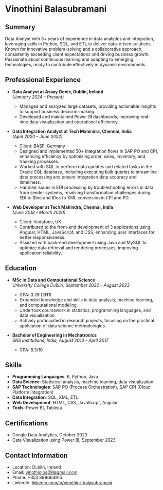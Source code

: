# Vinothini Balasubramani  

## Summary  
Data Analyst with 5+ years of experience in data analytics and integration, leveraging skills in Python, SQL, and ETL to deliver data-driven solutions. Known for innovative problem-solving and a collaborative approach, consistently exceeding client expectations and driving business growth. Passionate about continuous learning and adapting to emerging technologies, ready to contribute effectively in dynamic environments.  

## Professional Experience  
- **Data Analyst at Assay Genie, Dublin, Ireland**  
  *(January 2024 – Present)*  
  - Managed and analyzed large datasets, providing actionable insights to support business decision-making.  
  - Developed and maintained Power BI dashboards, improving real-time data visualization and operational efficiency.  

- **Data Integration Analyst at Tech Mahindra, Chennai, India**  
  *(April 2020 – June 2022)*  
  - Client: BASF, Germany  
  - Designed and implemented 50+ integration flows in SAP PO and CPI, enhancing efficiency by optimizing order, sales, inventory, and tracking processes.  
  - Worked with SQL to perform data updates and related tasks in the Oracle SQL database, including executing bulk queries to streamline data processing and ensure integration data accuracy and timeliness.  
  - Handled issues in EDI processing by troubleshooting errors in data from sender systems, resolving transformation challenges during EDI to IDoc and IDoc to XML conversion in CPI and PO.  

- **Web Developer at Tech Mahindra, Chennai, India**  
  *(June 2018 – March 2020)*  
  - Client: Vodafone, UK  
  - Contributed to the front-end development of 3 applications using Angular, HTML, JavaScript, and CSS, enhancing user interfaces for better responsiveness.  
  - Assisted with back-end development using Java and MySQL to optimize data retrieval and rendering processes, improving application reliability.  

## Education  
- **MSc in Data and Computational Science**  
  *University College Dublin, September 2022 – August 2023*  
  - GPA: 3.29 (2H1)  
  - Expanded knowledge and skills in data analysis, machine learning, and computational modeling.  
  - Undertook coursework in statistics, programming languages, and data visualization.  
  - Actively participated in research projects, focusing on the practical application of data science methodologies.  

- **Bachelor of Engineering in Mechatronics**  
  *SNS Institutions, India, August 2013 – April 2017*  
  - GPA: 8.3/10  

## Skills  
- **Programming Languages**: R, Python, Java  
- **Data Science**: Statistical analysis, machine learning, data visualization  
- **SAP Technologies**: SAP PO (Process Orchestration), SAP CPI (Cloud Platform Integration)  
- **Data Integration**: SQL, XML, ETL  
- **Web Development**: HTML, CSS, JavaScript, Angular  
- **Tools**: Power BI, Tableau  

## Certifications  
- Google Data Analytics, October 2023  
- Data Visualization using Power BI, September 2023  

## Contact Information  
- Location: Dublin, Ireland  
- Email: vinothinibs09@gmail.com  
- Phone: +353 899664915  
- LinkedIn: [linkedin.com/in/vinothini-balasubramani](https://linkedin.com/in/vinothini-balasubramani)  
